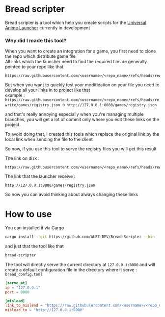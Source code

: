 # Bread scripter

Bread scripter is a tool which help you create scripts for the [Universal Anime Launcher](https://github.com/an-anime-team/anime-games-launcher/tree/next) currently in development  

### Why did I made this tool?

When you want to create an integration for a game, you first need to clone the repo which distribute game file  
All links which the launcher need to find the required file are generally pointed to your repo like that  
```
https://raw.githubusercontent.com/<username>/<repo_name>/refs/heads/rewrite/games/registry.json
```

But when you want to quickly test your modification on your file you need to develop all your links in to project like that  
example : `https://raw.githubusercontent.com/<username>/<repo_name>/refs/heads/rewrite/games/registry.json` -> `http://127.0.0.1:8080/games/registry.json`  

and that's really annoying especially when you're managing multiple branches, you will get a lot of commit only where you edit these links on the project.

To avoid doing that, I created this tools which replace the original link by the local link when sending the file to the client  

So now, if you use this tool to serve the registry files you will get this result  

The link on disk :
```
https://raw.githubusercontent.com/<username>/<repo_name>/refs/heads/rewrite/games/registry.json
```

The link that the launcher receive :
```
http://127.0.0.1:8080/games/registry.json
```

So now you can avoid thinking about always changing these links

# How to use

You can installed it via Cargo

```bash
cargo install --git https://github.com/ALEZ-DEV/Bread-Scripter --bin
```

and just that the tool like that

```bash
bread-scripter
```

The tool will directly serve the current directory at `127.0.0.1:8080` and will create a default configuration file in the directory where it serve :  
`bread_config.toml`
```toml
[serve_at]
ip = "127.0.0.1"
port = 8080

[mislead]
link_to_mislead = "https://raw.githubusercontent.com/<username>/<repo_name>/refs/heads/rewrite" #this is an example change it by your host/repo link
mislead_to = "http://127.0.0.1:8080"
```
